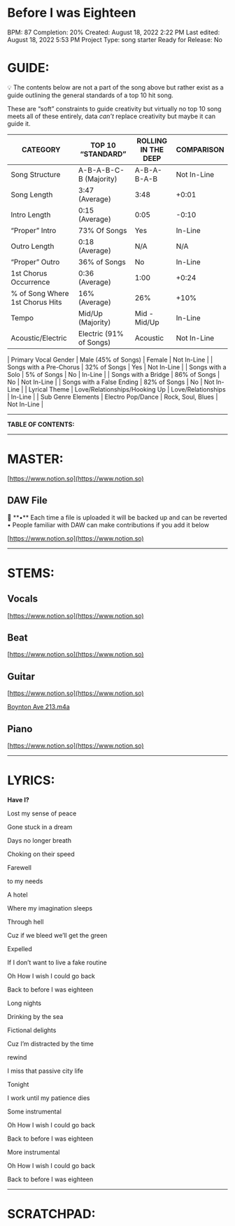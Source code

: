 # Before I was Eighteen

BPM: 87
Completion: 20%
Created: August 18, 2022 2:22 PM
Last edited: August 18, 2022 5:53 PM
Project Type: song starter
Ready for Release: No

# **GUIDE:**

<aside>
💡 The contents below are not a part of the song above but rather exist as a guide outlining the general standards of a top 10 hit song.

These are “soft” constraints to guide creativity but virtually no top 10 song meets all of these entirely, data *can’t* replace creativity but maybe it can guide it.

</aside>

| CATEGORY | TOP 10 “STANDARD” | ROLLING IN THE DEEP | COMPARISON |
| --- | --- | --- | --- |
| Song Structure | A-B-A-B-C-B (Majority) | A-B-A-B-A-B | Not In-Line |
| Song Length | 3:47 (Average) | 3:48 | +0:01 |
| Intro Length | 0:15 (Average) | 0:05 | -0:10 |
| “Proper” Intro | 73% Of Songs | Yes | In-Line |
| Outro Length | 0:18 (Average) | N/A | N/A |
| “Proper” Outro | 36% of Songs | No | In-Line |
| 1st Chorus Occurrence | 0:36 (Average) | 1:00 | +0:24 |
| % of Song Where 1st Chorus Hits | 16% (Average) | 26% | +10% |
| Tempo | Mid/Up (Majority) | Mid - Mid/Up | In-Line |
| Acoustic/Electric | Electric (91% of Songs) | Acoustic | Not In-Line |

| Primary Vocal Gender | Male (45% of Songs) | Female | Not In-Line |
| Songs with a Pre-Chorus | 32% of Songs | Yes | Not In-Line |
| Songs with a Solo | 5% of Songs | No | In-Line |
| Songs with a Bridge | 86% of Songs | No | Not In-Line |
| Songs with a False Ending | 82% of Songs | No | Not In-Line |
| Lyrical Theme | Love/Relationships/Hooking Up | Love/Relationships | In-Line |
| Sub Genre Elements | Electro Pop/Dance | Rock, Soul, Blues | Not In-Line |

---

**TABLE OF CONTENTS:**

---

# MASTER:

[https://www.notion.so](https://www.notion.so)

## **DAW File**

<aside>
💾 **•** Each time a file is uploaded it will be backed up and can be reverted
• People familiar with DAW can make contributions if you add it below

</aside>

[https://www.notion.so](https://www.notion.so)

---

# STEMS:

## Vocals

[https://www.notion.so](https://www.notion.so)

## Beat

[https://www.notion.so](https://www.notion.so)

## Guitar

[https://www.notion.so](https://www.notion.so)

[Boynton Ave 213.m4a](Before%20I%20was%20Eighteen%208122cdbbe7804bbdade9241eb5cae837/Boynton_Ave_213.m4a)

## Piano

[https://www.notion.so](https://www.notion.so)

---

# LYRICS:

**Have I?**

Lost my sense of peace

Gone stuck in a dream

Days no longer breath

Choking on their speed

Farewell

to my needs

A hotel

Where my imagination sleeps

Through hell

Cuz if we bleed we’ll get the green

Expelled

If I don’t want to live a fake routine

Oh How I wish I could go back

Back to before I was eighteen

Long nights

Drinking by the sea

Fictional delights

Cuz I’m distracted by the time

rewind

I miss that passive city life

Tonight

I work until my patience dies

Some instrumental

Oh How I wish I could go back

Back to before I was eighteen

More instrumental

Oh How I wish I could go back

Back to before I was eighteen

---

# **SCRATCHPAD:**